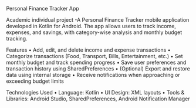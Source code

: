 Personal Finance Tracker App

Academic individual project -A  Personal Finance Tracker mobile application developed in Kotlin for Android. The app allows users to track income, expenses, and savings, with category-wise analysis and monthly budget tracking.

Features
	•	Add, edit, and delete income and expense transactions
	•	Categorize transactions (Food, Transport, Bills, Entertainment, etc.)
	•	Set monthly budget and track spending progress
	•	Save user preferences and transaction history using SharedPreferences
	•	(Optional) Export and restore data using internal storage
	•	Receive notifications when approaching or exceeding budget limits

Technologies Used
	•	Language: Kotlin
	•	UI Design: XML layouts
	•	Tools & Libraries: Android Studio, SharedPreferences, Android Notification Manager
